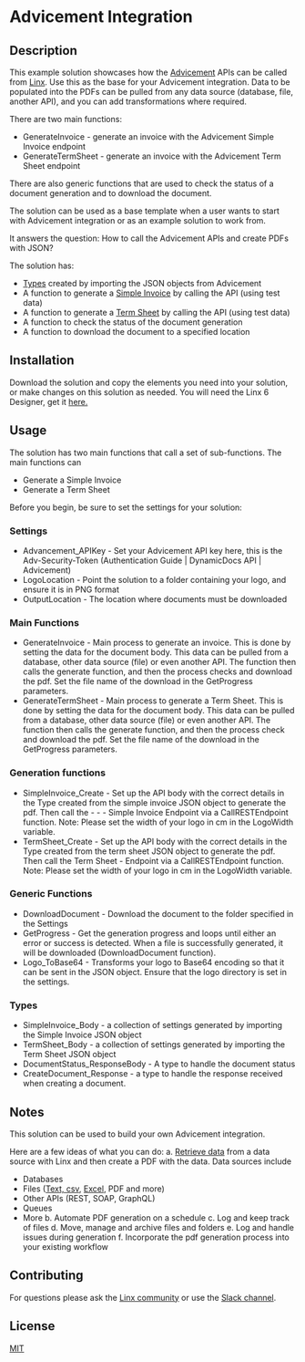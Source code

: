 # Advicement Integration

## Description
This example solution showcases how the [Advicement](https://advicement.io/) APIs can be called from [Linx](https://linx.software/). Use this as the base for your Advicement integration. Data to be populated into the PDFs can be pulled from any data source (database, file, another API), and you can add transformations where required. 

There are two main functions:
- GenerateInvoice - generate an invoice with the Advicement Simple Invoice endpoint
- GenerateTermSheet - generate an invoice with the  Advicement Term Sheet endpoint

There are also generic functions that are used to check the status of a document generation and to download the document. 

The solution can be used as a base template when a user wants to start with Advicement integration or as an example solution to work from. 

It answers the question: How to call the Advicement APIs and create PDFs with JSON?

The solution has:
- [Types](https://linx.software/blog/complex-data-objects-and-data-types/) created by importing the JSON objects from Advicement 
- A function to generate a [Simple Invoice](https://advicement.io/dynamic-documents-api/json-to-pdf-templates/pub-simple-invoice-v1) by calling the API (using test data)
- A function to generate a [Term Sheet](https://advicement.io/dynamic-documents-api/json-to-pdf-templates/pub-term-sheet-v1) by calling the API (using test data)
- A function to check the status of the document generation
- A function to download the document to a specified location

## Installation
Download the solution and copy the elements you need into your solution, or make changes on this solution as needed. 
You will need the Linx 6 Designer, get it [here.](https://linx.software/linx-download/)
## Usage
The solution has two main functions that call a set of sub-functions. The main functions can 
- Generate a Simple Invoice
- Generate a Term Sheet

Before you begin, be sure to set the settings for your solution:
### Settings
- Advancement_APIKey - Set your Advicement API key here, this is the Adv-Security-Token (Authentication Guide | DynamicDocs API | Advicement)
- LogoLocation - Point the solution to a folder containing your logo, and ensure it is in PNG format
- OutputLocation - The location where documents must be downloaded

### Main Functions
- GenerateInvoice - Main process to generate an invoice. This is done by setting the data for the document body. This data can be pulled from a database, other data source (file) or even another API. The function then calls the generate function, and then the process checks and download the pdf. Set the file name of the download in the GetProgress parameters.
- GenerateTermSheet  - Main process to generate a Term Sheet. This is done by setting the data for the document body. This data can be pulled from a database, other data source (file) or even another API. The function then calls the generate function, and then the process check and download the pdf. Set the file name of the download in the GetProgress parameters.

### Generation functions
- SimpleInvoice_Create - Set up the API body with the correct details in the Type created from the simple invoice JSON object to generate the pdf. Then call the - - - Simple Invoice Endpoint via a CallRESTEndpoint function. Note: Please set the width of your logo in cm in the LogoWidth variable. 
- TermSheet_Create - Set up the API body with the correct details in the Type created from the term sheet JSON object to generate the pdf. Then call the Term Sheet - Endpoint via a CallRESTEndpoint function. Note: Please set the width of your logo in cm in the LogoWidth variable. 

### Generic Functions
- DownloadDocument - Download the document to the folder specified in the Settings
- GetProgress - Get the generation progress and loops until either an error or success is detected. When a file is successfully generated, it will be downloaded (DownloadDocument function). 
- Logo_ToBase64 - Transforms your logo to Base64 encoding so that it can be sent in the JSON object. Ensure that the logo directory is set in the settings. 

### Types
- SimpleInvoice_Body - a collection of settings generated by importing the Simple Invoice JSON object
- TermSheet_Body - a collection of settings generated by importing the Term Sheet JSON object
- DocumentStatus_ResponseBody - A type to handle the document status
- CreateDocument_Response - a type to handle the response received when creating a document. 

## Notes
This solution can be used to build your own Advicement integration. 

Here are a few ideas of what you can do:
a. [Retrieve data](https://linx.software/blog/low-code-integration-development-simplified/) from a data source with Linx and then create a PDF with the data. Data sources include
- Databases
- Files ([Text, csv](https://linx.software/blog/building-a-file-reader/), [Excel](https://linx.software/blog/low-code-integration-development-simplified/), PDF and more)
- Other APIs (REST, SOAP, GraphQL)
- Queues 
- More
b. Automate PDF generation on a schedule
c. Log and keep track of files
d. Move, manage and archive files and folders
e. Log and handle issues during generation
f. Incorporate the pdf generation process into your existing workflow


## Contributing

For questions please ask the [Linx community](https://linx/software/community) or use the [Slack channel](https://linxsoftware.slack.com/archives/C01FLBC1XNX). 

## License

[MIT](https://github.com/linx-software/template-repo/blob/main/LICENSE.txt)
